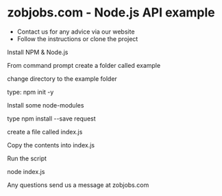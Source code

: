 # zobjobs.com - Node.js API example 
* Contact us for any advice via our website
* Follow the instructions or clone the project


Install NPM & Node.js

From command prompt create a folder called example

change directory to the example folder

type: npm init -y


Install some node-modules 

type npm install --save request

create a file called index.js

Copy the contents into index.js

Run the script

node index.js


Any questions send us a message at zobjobs.com






